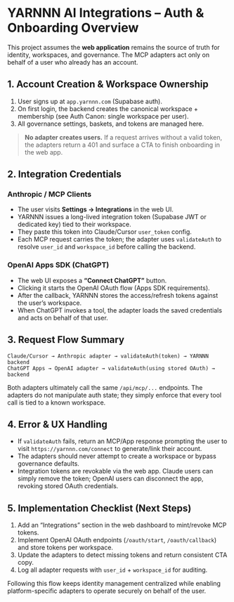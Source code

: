 # YARNNN AI Integrations – Auth & Onboarding Overview

This project assumes the **web application** remains the source of truth for
identity, workspaces, and governance. The MCP adapters act only on behalf of a
user who already has an account.

## 1. Account Creation & Workspace Ownership

1. User signs up at `app.yarnnn.com` (Supabase auth).  
2. On first login, the backend creates the canonical workspace + membership
   (see Auth Canon: single workspace per user).  
3. All governance settings, baskets, and tokens are managed here.

> **No adapter creates users.** If a request arrives without a valid token, the
> adapters return a 401 and surface a CTA to finish onboarding in the web app.

## 2. Integration Credentials

### Anthropic / MCP Clients
- The user visits **Settings → Integrations** in the web UI.  
- YARNNN issues a long-lived integration token (Supabase JWT or dedicated key)
  tied to their workspace.  
- They paste this token into Claude/Cursor `user_token` config.  
- Each MCP request carries the token; the adapter uses `validateAuth` to resolve
  `user_id` and `workspace_id` before calling the backend.

### OpenAI Apps SDK (ChatGPT)
- The web UI exposes a **“Connect ChatGPT”** button.  
- Clicking it starts the OpenAI OAuth flow (Apps SDK requirements).  
- After the callback, YARNNN stores the access/refresh tokens against the
  user’s workspace.  
- When ChatGPT invokes a tool, the adapter loads the saved credentials and acts
  on behalf of that user.

## 3. Request Flow Summary

```
Claude/Cursor → Anthropic adapter → validateAuth(token) → YARNNN backend
ChatGPT Apps → OpenAI adapter → validateAuth(using stored OAuth) → backend
```

Both adapters ultimately call the same `/api/mcp/...` endpoints. The adapters do
not manipulate auth state; they simply enforce that every tool call is tied to a
known workspace.

## 4. Error & UX Handling

- If `validateAuth` fails, return an MCP/App response prompting the user to
  visit `https://yarnnn.com/connect` to generate/link their account.  
- The adapters should never attempt to create a workspace or bypass governance
  defaults.  
- Integration tokens are revokable via the web app. Claude users can simply
  remove the token; OpenAI users can disconnect the app, revoking stored OAuth
  credentials.

## 5. Implementation Checklist (Next Steps)

1. Add an “Integrations” section in the web dashboard to mint/revoke MCP tokens.  
2. Implement OpenAI OAuth endpoints (`/oauth/start`, `/oauth/callback`) and
   store tokens per workspace.  
3. Update the adapters to detect missing tokens and return consistent CTA copy.  
4. Log all adapter requests with `user_id` + `workspace_id` for auditing.

Following this flow keeps identity management centralized while enabling
platform-specific adapters to operate securely on behalf of the user.
